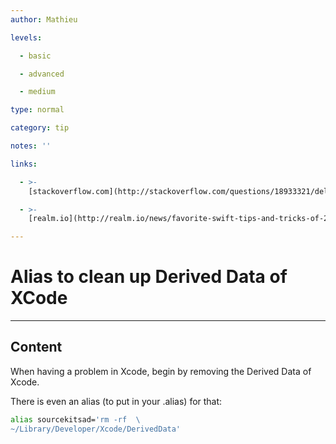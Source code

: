 ```yaml
---
author: Mathieu

levels:

  - basic

  - advanced

  - medium

type: normal

category: tip

notes: ''

links:

  - >-
    [stackoverflow.com](http://stackoverflow.com/questions/18933321/deleting-contents-from-xcode-derived-data-folder){website}

  - >-
    [realm.io](http://realm.io/news/favorite-swift-tips-and-tricks-of-2014/){website}

---
```


# Alias to clean up Derived Data of XCode

---

## Content

When having a problem in Xcode, begin by removing the Derived Data of Xcode.

There is even an alias (to put in your .alias) for that:

```bash
alias sourcekitsad='rm -rf  \
~/Library/Developer/Xcode/DerivedData'
```
